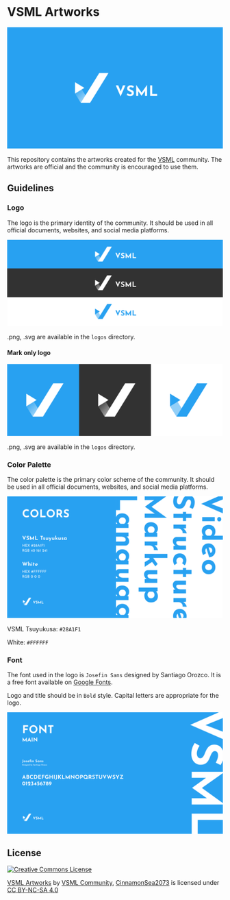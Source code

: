 # VSML Artworks

![banner-color.svg](banners/banner-color.svg)

This repository contains the artworks created for the [VSML](https://github.com/vsml-org) community. 
The artworks are official and the community is encouraged to use them.

## Guidelines
### Logo
The logo is the primary identity of the community. It should be used in all official documents, websites, and social media platforms.

![logos.svg](samples/logos.svg)

.png, .svg are available in the `logos` directory.

#### Mark only logo

![marks.svg](samples/marks.svg)

.png, .svg are available in the `logos` directory.

### Color Palette
The color palette is the primary color scheme of the community. It should be used in all official documents, websites, and social media platforms. 

![colors.svg](samples/colors.svg)

VSML Tsuyukusa: `#28A1F1`

White: `#FFFFFF`

### Font
The font used in the logo is `Josefin Sans` designed by Santiago Orozco. It is a free font available on [Google Fonts](https://fonts.google.com/specimen/Josefin+Sans).

Logo and title should be in `Bold` style.
Capital letters are appropriate for the logo.

![font.svg](samples/font.svg)

## License
<a rel="license" href="http://creativecommons.org/licenses/by-nc-sa/4.0/"><img alt="Creative Commons License" style="border-width:0" src="https://i.creativecommons.org/l/by-nc-sa/4.0/88x31.png" /></a><br />
<p xmlns:cc="http://creativecommons.org/ns#" xmlns:dct="http://purl.org/dc/terms/"><a property="dct:title" rel="cc:attributionURL" href="https://github.com/vsml-org/artwork">VSML Artworks</a> by <a rel="cc:attributionURL dct:creator" property="cc:attributionName" href="https://github.com/vsml-org">VSML Community</a>, <a rel="cc:attributionURL dct:creator" property="cc:attributionName" href="https://github.com/CinnamonSea2073">CinnamonSea2073</a> is licensed under <a href="https://creativecommons.org/licenses/by-nc-sa/4.0/?ref=chooser-v1" target="_blank" rel="license noopener noreferrer" style="display:inline-block;">CC BY-NC-SA 4.0<img style="height:22px!important;margin-left:3px;vertical-align:text-bottom;" src="https://mirrors.creativecommons.org/presskit/icons/cc.svg?ref=chooser-v1" alt=""><img style="height:22px!important;margin-left:3px;vertical-align:text-bottom;" src="https://mirrors.creativecommons.org/presskit/icons/by.svg?ref=chooser-v1" alt=""><img style="height:22px!important;margin-left:3px;vertical-align:text-bottom;" src="https://mirrors.creativecommons.org/presskit/icons/nc.svg?ref=chooser-v1" alt=""><img style="height:22px!important;margin-left:3px;vertical-align:text-bottom;" src="https://mirrors.creativecommons.org/presskit/icons/sa.svg?ref=chooser-v1" alt=""></a></p>
